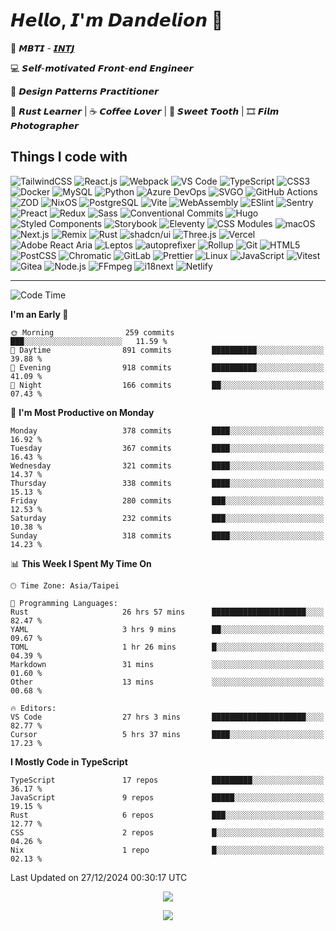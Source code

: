 # 𝙃𝙚𝙡𝙡𝙤, 𝙄'𝙢 𝘿𝙖𝙣𝙙𝙚𝙡𝙞𝙤𝙣 🌼

👀 𝙈𝘽𝙏𝙄 - [𝙄𝙉𝙏𝙅](https://www.16personalities.com/intj-personality)

💻 𝙎𝙚𝙡𝙛-𝙢𝙤𝙩𝙞𝙫𝙖𝙩𝙚𝙙 𝙁𝙧𝙤𝙣𝙩-𝙚𝙣𝙙 𝙀𝙣𝙜𝙞𝙣𝙚𝙚𝙧

🧩 𝘿𝙚𝙨𝙞𝙜𝙣 𝙋𝙖𝙩𝙩𝙚𝙧𝙣𝙨 𝙋𝙧𝙖𝙘𝙩𝙞𝙩𝙞𝙤𝙣𝙚𝙧

🦀 𝙍𝙪𝙨𝙩 𝙇𝙚𝙖𝙧𝙣𝙚𝙧 | ☕️ 𝘾𝙤𝙛𝙛𝙚𝙚 𝙇𝙤𝙫𝙚𝙧 | 🍰 𝙎𝙬𝙚𝙚𝙩 𝙏𝙤𝙤𝙩𝙝 | 🎞️ 𝙁𝙞𝙡𝙢 𝙋𝙝𝙤𝙩𝙤𝙜𝙧𝙖𝙥𝙝𝙚𝙧

## Things I code with

![TailwindCSS](https://img.shields.io/badge/-TailwindCSS-06b6d4?style=flat-square&logo=tailwind-css&logoColor=ffffff)
![React.js](https://img.shields.io/badge/-React.js-61dafb?style=flat-square&logo=react&logoColor=ffffff)
![Webpack](https://img.shields.io/badge/-Webpack-8dd6f9?style=flat-square&logo=webpack&logoColor=ffffff)
![VS Code](https://img.shields.io/badge/-VSCode-007acc?style=flat-square&logo=visual-studio-code)
![TypeScript](https://img.shields.io/badge/-TypeScript-007acc?style=flat-square&logo=typescript&logoColor=ffffff)
![CSS3](https://img.shields.io/badge/-CSS3-1572b6?style=flat-square&logo=css3)
![Docker](https://img.shields.io/badge/-Docker-2496ed?style=flat-square&logo=docker&logoColor=ffffff)
![MySQL](https://img.shields.io/badge/-MySQL-4479a1?style=flat-square&logo=mysql&logoColor=ffffff)
![Python](https://img.shields.io/badge/-Python-3776ab?style=flat-square&logo=python&logoColor=ffffff)
![Azure DevOps](https://img.shields.io/badge/-Azure_DevOps-0078d7?style=flat-square&logo=azuredevops&logoColor=ffffff)
![SVGO](https://img.shields.io/badge/-SVGO-3e7fc1?style=flat-square&logo=svgo&logoColor=ffffff)
![GitHub Actions](https://img.shields.io/badge/-GitHub_Actions-2088ff?style=flat-square&logo=githubactions&logoColor=ffffff)
![ZOD](https://img.shields.io/badge/-ZOD-3e67b1?style=flat-square&logo=zod&logoColor=ffffff)
![NixOS](https://img.shields.io/badge/-NixOS-5277c3?style=flat-square&logo=nixos&logoColor=ffffff)
![PostgreSQL](https://img.shields.io/badge/-PostgreSQL-4169e1?style=flat-square&logo=postgresql&logoColor=ffffff)
![Vite](https://img.shields.io/badge/-Vite-646cff?style=flat-square&logo=vite&logoColor=ffffff)
![WebAssembly](https://img.shields.io/badge/-WebAssembly-654ff0?style=flat-square&logo=webassembly&logoColor=ffffff)
![ESlint](https://img.shields.io/badge/-ESLint-4b32c3?style=flat-square&logo=eslint)
![Sentry](https://img.shields.io/badge/-Sentry-362d59?style=flat-square&logo=sentry&logoColor=ffffff)
![Preact](https://img.shields.io/badge/-Preact-673ab8?style=flat-square&logo=preact)
![Redux](https://img.shields.io/badge/-Redux-764abc?style=flat-square&logo=redux)
![Sass](https://img.shields.io/badge/-Sass-cc6699?style=flat-square&logo=sass&logoColor=ffffff)
![Conventional Commits](https://img.shields.io/badge/-Conventional_Commits-fe5196?style=flat-square&logo=conventionalcommits&logoColor=ffffff)
![Hugo](https://img.shields.io/badge/-Hugo-ff4088?style=flat-square&logo=hugo&logoColor=ffffff)
![Styled Components](https://img.shields.io/badge/-styled--components-db7093?style=flat-square&logo=styledcomponents&logoColor=ffffff)
![Storybook](https://img.shields.io/badge/-Storybook-ff4785?style=flat-square&logo=storybook&logoColor=ffffff)
![Eleventy](https://img.shields.io/badge/-Eleventy-222222?style=flat-square&logo=eleventy&logoColor=ffffff)
![CSS Modules](https://img.shields.io/badge/-CSS_Modules-000000?style=flat-square&logo=cssmodules&logoColor=ffffff)
![macOS](https://img.shields.io/badge/-macOS-000000?style=flat-square&logo=macos&logoColor=ffffff)
![Next.js](https://img.shields.io/badge/-Next.js-000000?style=flat-square&logo=next.js&logoColor=ffffff)
![Remix](https://img.shields.io/badge/-Remix-000000?style=flat-square&logo=remix&logoColor=ffffff)
![Rust](https://img.shields.io/badge/-Rust-000000?style=flat-square&logo=rust)
![shadcn/ui](https://img.shields.io/badge/-shadcn/ui-000000?style=flat-square&logo=shadcn/ui&logoColor=ffffff)
![Three.js](https://img.shields.io/badge/-Three.js-000000?style=flat-square&logo=three.js&logoColor=ffffff)
![Vercel](https://img.shields.io/badge/-Vercel-000000?style=flat-square&logo=vercel&logoColor=ffffff)
![Adobe React Aria](https://img.shields.io/badge/-React_Aria-ff0000?style=flat-square&logo=adobe&logoColor=ffffff)
![Leptos](https://img.shields.io/badge/-Leptos-ef3939?style=flat-square&logo=leptos&logoColor=ffffff)
![autoprefixer](https://img.shields.io/badge/-autoprefixer-dd3735?style=flat-square&logo=autoprefixer&logoColor=ffffff)
![Rollup](https://img.shields.io/badge/-Rollup-ec4a3f?style=flat-square&logo=rollupdotjs&logoColor=ffffff)
![Git](https://img.shields.io/badge/-Git-f05032?style=flat-square&logo=git&logoColor=%23ffffff)
![HTML5](https://img.shields.io/badge/-HTML5-e34f26?style=flat-square&logo=html5&logoColor=ffffff)
![PostCSS](https://img.shields.io/badge/-PostCSS-dd3a0a?style=flat-square&logo=postcss&logoColor=ffffff)
![Chromatic](https://img.shields.io/badge/-Chromatic-fc521f?style=flat-square&logo=chromatic&logoColor=ffffff)
![GitLab](https://img.shields.io/badge/-GitLab-fca121?style=flat-square&logo=gitlab)
![Prettier](https://img.shields.io/badge/-Prettier-f7b93e?style=flat-square&logo=prettier&logoColor=ffffff)
![Linux](https://img.shields.io/badge/-Linux-fcc624?style=flat-square&logo=linux&logoColor=000000)
![JavaScript](https://img.shields.io/badge/-JavaScript-f7df1e?style=flat-square&logo=javascript&logoColor=000000)
![Vitest](https://img.shields.io/badge/-Vitest-6e9f18?style=flat-square&logo=vitest&logoColor=ffffff)
![Gitea](https://img.shields.io/badge/-Gitea-609926?style=flat-square&logo=gitea&logoColor=ffffff)
![Node.js](https://img.shields.io/badge/-Node.js-339933?style=flat-square&logo=node.js&logoColor=ffffff)
![FFmpeg](https://img.shields.io/badge/-FFmpeg-007808?style=flat-square&logo=ffmpeg&logoColor=ffffff)
![i18next](https://img.shields.io/badge/-i18next-26a69a?style=flat-square&logo=i18next&logoColor=ffffff)
![Netlify](https://img.shields.io/badge/-Netlify-00c7b7?style=flat-square&logo=netlify&logoColor=ffffff)

---

<!--START_SECTION:waka-->
![Code Time](http://img.shields.io/badge/Code%20Time-657%20hrs%2037%20mins-blue)

**I'm an Early 🐤** 

```text
🌞 Morning                259 commits         ███░░░░░░░░░░░░░░░░░░░░░░   11.59 % 
🌆 Daytime                891 commits         ██████████░░░░░░░░░░░░░░░   39.88 % 
🌃 Evening                918 commits         ██████████░░░░░░░░░░░░░░░   41.09 % 
🌙 Night                  166 commits         ██░░░░░░░░░░░░░░░░░░░░░░░   07.43 % 
```
📅 **I'm Most Productive on Monday** 

```text
Monday                   378 commits         ████░░░░░░░░░░░░░░░░░░░░░   16.92 % 
Tuesday                  367 commits         ████░░░░░░░░░░░░░░░░░░░░░   16.43 % 
Wednesday                321 commits         ████░░░░░░░░░░░░░░░░░░░░░   14.37 % 
Thursday                 338 commits         ████░░░░░░░░░░░░░░░░░░░░░   15.13 % 
Friday                   280 commits         ███░░░░░░░░░░░░░░░░░░░░░░   12.53 % 
Saturday                 232 commits         ███░░░░░░░░░░░░░░░░░░░░░░   10.38 % 
Sunday                   318 commits         ████░░░░░░░░░░░░░░░░░░░░░   14.23 % 
```


📊 **This Week I Spent My Time On** 

```text
🕑︎ Time Zone: Asia/Taipei

💬 Programming Languages: 
Rust                     26 hrs 57 mins      █████████████████████░░░░   82.47 % 
YAML                     3 hrs 9 mins        ██░░░░░░░░░░░░░░░░░░░░░░░   09.67 % 
TOML                     1 hr 26 mins        █░░░░░░░░░░░░░░░░░░░░░░░░   04.39 % 
Markdown                 31 mins             ░░░░░░░░░░░░░░░░░░░░░░░░░   01.60 % 
Other                    13 mins             ░░░░░░░░░░░░░░░░░░░░░░░░░   00.68 % 

🔥 Editors: 
VS Code                  27 hrs 3 mins       █████████████████████░░░░   82.77 % 
Cursor                   5 hrs 37 mins       ████░░░░░░░░░░░░░░░░░░░░░   17.23 % 
```

**I Mostly Code in TypeScript** 

```text
TypeScript               17 repos            █████████░░░░░░░░░░░░░░░░   36.17 % 
JavaScript               9 repos             █████░░░░░░░░░░░░░░░░░░░░   19.15 % 
Rust                     6 repos             ███░░░░░░░░░░░░░░░░░░░░░░   12.77 % 
CSS                      2 repos             █░░░░░░░░░░░░░░░░░░░░░░░░   04.26 % 
Nix                      1 repo              █░░░░░░░░░░░░░░░░░░░░░░░░   02.13 % 
```




 Last Updated on 27/12/2024 00:30:17 UTC
<!--END_SECTION:waka-->

<p align="center">
  <img src="https://spotify-github-profile.kittinanx.com/api/view?uid=316p7m2vvcxokdsievmqatijttte&cover_image=true&theme=novatorem&show_offline=true&background_color=121212&interchange=false&bar_color=53b14f&bar_color_cover=false">
</p>

<p align="center">
  <img src="https://spotify-recently-played-readme.vercel.app/api?user=316p7m2vvcxokdsievmqatijttte&count=5">
</p>
